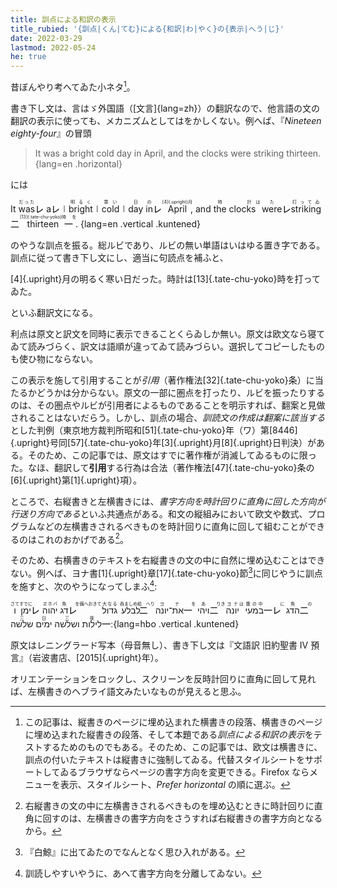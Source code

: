 ```yaml
---
title: 訓点による和訳の表示
title_rubied: '{訓点|くん|てむ}による{和訳|わ|やく}の{表示|へう|じ}'
date: 2022-03-29
lastmod: 2022-05-24
he: true
---
```


昔ぼんやり考へてゐた小ネタ[^2]。

[^2]: この記事は、縦書きのページに埋め込まれた横書きの段落、横書きのページに埋め込まれた縦書きの段落、そして本題である<i>訓点による和訳の表示</i>をテストするためのものでもある。そのため、この記事では、欧文は横書きに、訓点の付いたテキストは縦書きに強制してゐる。代替スタイルシートをサポートしてゐるブラウザならページの書字方向を変更できる。Firefox ならメニューを表示、スタイルシート、<i>Prefer horizontal</i> の順に選ぶ。

書き下し文は、言はゞ外国語（[文言]{lang=zh}）の翻訳なので、他言語の文の翻訳の表示に使っても、メカニズムとしてはをかしくない。例へば、『<cite lang="en">Nineteen eighty-four</cite>』の冒頭

> It was a bright cold day in April, and the clocks were striking thirteen.
{lang=en .horizontal}

には

<div class="blockquote-like">

  It <ruby>was<rt lang="ja">だった</ruby><span class="kaeriten">㆑</span> a<span class="kaeriten">㆑</span>㆐<ruby>bright<rt lang="ja">明るく</ruby>㆐<ruby>cold<rt lang="ja">寒い</ruby>㆐<ruby>day<rt lang="ja">日</ruby> <ruby>in<rt lang="ja">の</ruby><span class="kaeriten">㆑</span> <ruby>April<rt lang="ja">[4]{.upright}月</ruby>, and <ruby>the clocks<rt lang="ja">時計</ruby><ruby>&nbsp;<rt lang="ja">は</ruby> <ruby>were<rt lang="ja">た</ruby><span class="kaeriten">㆑</span> <ruby>striking<rt lang="ja">打ってゐ</ruby><span class="kaeriten">㆓</span> <ruby>thirteen<rt lang="ja">[13]{.tate-chu-yoko}時</ruby><span class="kaeriten">㆒</span><ruby>&nbsp;<rt lang="ja">を</ruby>.
  {lang=en .vertical .kuntened}
</div>

のやうな訓点を振る。総ルビであり、ルビの無い単語はいはゆる置き字である。訓点に従って書き下し文にし、適当に句読点を補ふと、

<div class="blockquote-like">

  [4]{.upright}月の明るく寒い日だった。時計は[13]{.tate-chu-yoko}時を打ってゐた。
</div>

といふ翻訳文になる。

利点は原文と訳文を同時に表示できることくらゐしか無い。原文は欧文なら寝てゐて読みづらく、訳文は語順が違ってゐて読みづらい。選択してコピーしたものも使ひ物にならない。

この表示を施して引用することが<i>引用</i>（著作権法[32]{.tate-chu-yoko}条）に当たるかどうかは分からない。原文の一部に圏点を打ったり、ルビを振ったりするのは、その圏点やルビが引用者によるものであることを明示すれば、翻案と見做されることはないだらう。しかし、訓点の場合、*訓読文の作成は翻案に該当する*とした判例（東京地方裁判所昭和[51]{.tate-chu-yoko}年（ワ）第[8446]{.upright}号同[57]{.tate-chu-yoko}年[3]{.upright}月[8]{.upright}日判決）がある。そのため、この記事では、原文はすでに著作権が消滅してゐるものに限った。なほ、翻訳して<b>引用</b>する行為は合法（著作権法[47]{.tate-chu-yoko}条の[6]{.upright}第[1]{.upright}項）。

ところで、右縦書きと左横書きには、*書字方向を時計回りに直角に回した方向が行送り方向である*といふ共通点がある。和文の縦組みにおいて欧文や数式、プログラムなどの左横書きされるべきものを時計回りに直角に回して組むことができるのはこれのおかげである[^1]。

[^1]: 右縦書きの文の中に左横書きされるべきものを埋め込むときに時計回りに直角に回すのは、左横書きの書字方向をさうすれば右縦書きの書字方向となるから。

そのため、右横書きのテキストを右縦書きの文の中に自然に埋め込むことはできない。例へば、ヨナ書[1]{.upright}章[17]{.tate-chu-yoko}節[^3]に同じやうに訓点を施すと、次のやうになってしまふ[^4]:

[^3]: 『白鯨』に出てゐたのでなんとなく思ひ入れがある。
[^4]: 訓読しやすいやうに、あへて書字方向を分離してゐない。

<div class="blockquote-like">

  <ruby>ו<rt lang="jpn-archaic">さて</ruby><ruby>ימן<rt lang="jpn-archaic">すでに</ruby><span class="kaeriten">㆑</span> <ruby>יהוה<rt lang="jpn-archaic">ヱホバ</ruby> <ruby>דג<rt lang="jpn-archaic">魚</ruby><span class="kaeriten">㆑</span><ruby>&nbsp;<rt lang="jpn-archaic">を備へおきて</ruby> <ruby>גדול<rt lang="jpn-archaic">大なる</ruby> <ruby>לבלע<rt lang="jpn-archaic">呑ましめ給</ruby><span class="kaeriten">㆓</span><ruby>&nbsp;<rt lang="jpn-archaic">へり</ruby> <ruby>את־יונה<rt lang="jpn-archaic">ヨナ</ruby><span class="kaeriten">㆒</span><ruby>&nbsp;<rt lang="jpn-archaic">を</ruby> <ruby>ויהי<rt lang="jpn-archaic">あ</ruby><span class="kaeriten">㆓</span><ruby>&nbsp;<rt lang="jpn-archaic">りき</ruby> <ruby>יונה<rt lang="jpn-archaic">ヨナ</ruby><ruby>&nbsp;<rt lang="jpn-archaic">は</ruby> <ruby>במעי<rt lang="jpn-archaic">腹の中</ruby><span class="kaeriten">㆒㆑</span><ruby>&nbsp;<rt lang="jpn-archaic">に</ruby> <ruby>הדג<rt lang="jpn-archaic">魚</ruby><span class="kaeriten">㆓</span><ruby>&nbsp;<rt lang="jpn-archaic">の</ruby> <ruby>שלשה<rt lang="jpn-archaic">三</ruby> <ruby>ימים<rt lang="jpn-archaic">日</ruby> <ruby>ושלשה<rt lang="jpn-archaic">三</ruby> <ruby>לילות<rt lang="jpn-archaic">夜</ruby><span class="kaeriten">㆒</span>׃
  {lang=hbo .vertical .kuntened}
</div>

原文はレニングラード写本（母音無し）、書き下し文は『文語訳 旧約聖書 Ⅳ 預言』（岩波書店、[2015]{.upright}年）。

オリエンテーションをロックし、スクリーンを反時計回りに直角に回して見れば、左横書きのヘブライ語文みたいなものが見えると思ふ。
